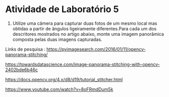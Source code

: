 # Atividade de Laboratório 5

1) Utilize uma câmera para capturar duas fotos de um mesmo local mas obtidas a partir de ângulos ligeiramente diferentes.Para cada um dos descritores mostrados no artigo abaixo, monte uma imagem panorâmica composta pelas duas imagens capturadas.

Links de pesquisa : 
https://pyimagesearch.com/2016/01/11/opencv-panorama-stitching/

https://towardsdatascience.com/image-panorama-stitching-with-opencv-2402bde6b46c

https://docs.opencv.org/4.x/d8/d19/tutorial_stitcher.html

https://www.youtube.com/watch?v=8oFRmdDum5k
